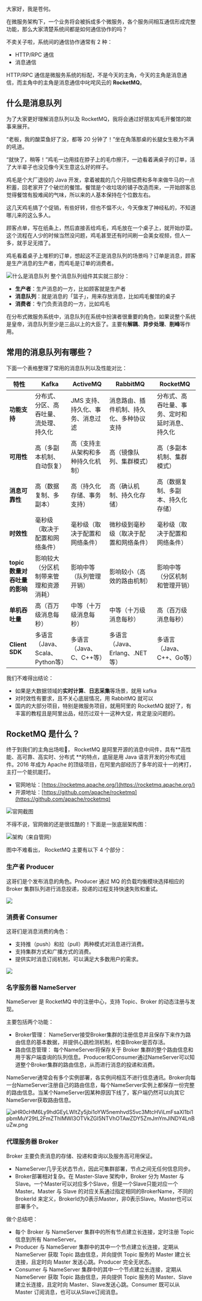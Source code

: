 大家好，我是苍何。

在微服务架构下，一个业务将会被拆成多个微服务，各个服务间相互通信形成完整功能，那么大家清楚系统间都是如何通信协作的吗？

不卖关子啦，系统间的通信协作通常有 2 种：

- HTTP/RPC 通信
- 消息通信

HTTP/RPC 通信是微服务系统的标配，不是今天的主角，今天的主角是消息通信，而主角中的主角是消息通信中叱咤风云的 **RocketMQ**。

## 什么是消息队列

为了大家更好理解消息队列以及 RocketMQ，我将会通过好朋友鸡毛开餐馆的故事来展开。

“老板，我的酸菜鱼好了没，都等 20 分钟了！”坐在角落那桌的长腿女生极为不满的吼道。

“就快了，稍等！”鸡毛一边用挂在脖子上的毛巾擦汗，一边看着满桌子的订单，活了大半辈子也没见像今天生意这么好的样子。

鸡毛是个大厂退役的 Java 开发，拿着被裁的几个月赔偿费和多年来做牛马的一点积蓄，回老家开了个破烂的餐馆。餐馆是个收垃圾的铺子改造而来，一开始顾客总觉得餐馆有股难闻的气味，所以来的人基本保持在个位数左右。

这几天鸡毛搞了个促销，有些好转，但也不愠不火，今天像发了神经私的，不知道哪儿来的这么多人。

顾客点单，写在纸条上，然后直接丢给鸡毛，鸡毛放在一个桌子上，就开始炒菜。这个流程在人少的时候当然没问题，鸡毛甚至还有时间刷一会美女视频，但人一多，就手足无措了。

鸡毛看着桌子上堆积的订单，想起这不正是消息队列的场景吗？订单是消息，顾客是生产消息的生产者，而鸡毛是订单的消费者。

![什么是消息队列](https://cdn.nlark.com/yuque/0/2024/png/29495295/1720591454288-e498b142-f6cf-4a99-b7d0-60bb5ef6988f.png#averageHue=%23403e3d&clientId=u0df9f2c2-02e9-4&from=ui&id=u18492958&originHeight=808&originWidth=1476&originalType=binary&ratio=2&rotation=0&showTitle=true&size=107379&status=done&style=none&taskId=udf5fd1c3-61c9-4c76-a682-032f8db7308&title=%E4%BB%80%E4%B9%88%E6%98%AF%E6%B6%88%E6%81%AF%E9%98%9F%E5%88%97 "什么是消息队列")
整个消息队列组件其实就三部分：

- **生产者**：生产消息的一方，比如顾客就是生产者
- **消息队列**：就是消息的「篮子」，用来存放消息，比如鸡毛餐馆的桌子
- **消费者**：专门负责消息的一方，比如鸡毛

在分布式微服务系统中，消息队列在系统中扮演者很重要的角色，如果说整个系统是皇帝，消息队列至少是三品以上的大臣了。主要有**解耦**、**异步处理**、**削峰**等作用。

## 常用的消息队列有哪些？

下面一个表格整理了常用的消息队列以及性能对比：

| 特性 | Kafka | ActiveMQ | RabbitMQ | RocketMQ |
| --- | --- | --- | --- | --- |
| **功能支持** | 分布式、分区、高吞吐量、流处理、持久化 | JMS 支持、持久化、事务、消息过滤 | 消息路由、插件机制、持久化、多种协议支持 | 分布式、高吞吐量、事务、定时和延时消息、持久化 |
| **可用性** | 高（多副本机制、自动恢复） | 高（支持主从架构和多种持久化机制） | 高（镜像队列、集群模式） | 高（多副本机制、集群模式） |
| **消息可靠性** | 高（数据复制、多副本） | 高（持久化存储、事务支持） | 高（确认机制、持久化存储） | 高（数据复制、多副本、持久化存储） |
| **时效性** | 毫秒级（取决于配置和网络条件） | 毫秒级（取决于配置和网络条件） | 微秒级到毫秒级（取决于配置和网络条件） | 毫秒级（取决于配置和网络条件） |
| **topic 数量对吞吐量的影响** | 影响较大（分区机制带来管理和资源消耗） | 影响中等（队列管理开销） | 影响较小（高效的路由机制） | 影响中等（分区机制和管理开销） |
| **单机吞吐量** | 高（百万级消息每秒） | 中等（十万级消息每秒） | 中等（十万级消息每秒） | 高（百万级消息每秒） |
| **Client SDK** | 多语言（Java、Scala、Python等） | 多语言（Java、C、C++等） | 多语言（Java、Erlang、.NET等） | 多语言（Java、C++、Go等） |

我们不难得出结论：

- 如果是大数据领域的**实时计算**、**日志采集**等场景，就用 kafka
- 对时效性有要求，且不关心底层情况，用 RabbitMQ 就可以
- 国内的大部分项目，特别是微服务项目，就用阿里的 RocketMQ 就好了，有丰富的教程且是阿里出品，经历过双十一这种大促，肯定是没问题的。

## RocketMQ 是什么？

终于到我们的主角出场啦🎉， RocketMQ 是阿里开源的消息中间件，具有**高性能、高可靠、高实时、分布式 **的特点，底层是用 Java 语言开发的分布式组件。2016 年成为 Apache 的顶级项目，在阿里内部经历了多年的双十一的拷打，主打一个能抗能打。

- 官网地址：[https://rocketmq.apache.org/](https://rocketmq.apache.org/)
- 开源地址：[https://github.com/apache/rocketmq](https://github.com/apache/rocketmq)

![官网截图](https://cdn.nlark.com/yuque/0/2024/png/29495295/1719800067792-10ee3b6a-e7fb-4f98-a1fc-e84c10941fa2.png#averageHue=%23152a67&clientId=ud78c5ee7-482f-4&from=paste&height=594&id=ub17064b7&originHeight=1188&originWidth=2280&originalType=binary&ratio=2&rotation=0&showTitle=true&size=2157513&status=done&style=none&taskId=u4b95be14-0d6f-4cfd-a3ed-198f74b4bc3&title=%E5%AE%98%E7%BD%91%E6%88%AA%E5%9B%BE&width=1140 "官网截图")

不得不说，官网做的还是很炫酷的！下面是一张底层架构图：

![架构（来自管网）](https://cdn.nlark.com/yuque/0/2024/png/29495295/1719800144582-dafe080d-0a94-457f-9199-efa47397e76c.png#averageHue=%23666666&clientId=ud78c5ee7-482f-4&from=drop&id=u9bdd2438&originHeight=541&originWidth=1342&originalType=binary&ratio=2&rotation=0&showTitle=true&size=62810&status=done&style=none&taskId=u4ce03599-9220-4810-a35f-43e19fdb6d9&title=%E6%9E%B6%E6%9E%84%EF%BC%88%E6%9D%A5%E8%87%AA%E7%AE%A1%E7%BD%91%EF%BC%89 "架构（来自管网）")

图中不难看出， RocketMQ 主要有以下 4 个部分：
### 生产者 Producer
这哥们是个发布消息的角色。Producer 通过 MQ 的负载均衡模块选择相应的 Broker 集群队列进行消息投递，投递的过程支持快速失败和重试。

![](https://cdn.nlark.com/yuque/0/2024/jpeg/29495295/1720593920805-97326e74-0175-49ac-9262-c76ddf0cfdae.jpeg)
### 消费者 Consumer
这哥们是消息消费的角色：

- 支持推（push）和拉（pull）两种模式对消息进行消费。
- 支持集群方式和广播方式的消费。
- 提供实时消息订阅机制，可以满足大多数用户的需求。

![](https://cdn.nlark.com/yuque/0/2024/jpeg/29495295/1720594340316-6e0e29e7-4f91-4668-aaed-4c79a39761df.jpeg)
### 名字服务器 NameServer
NameServer 是 RocketMQ 中的注册中心，支持 Topic、Broker 的动态注册与发现。

主要包括两个功能：

- Broker管理： NameServer接受Broker集群的注册信息并且保存下来作为路由信息的基本数据，并提供心跳检测机制，检查Broker是否存活。
- 路由信息管理： 每个NameServer将保存关于 Broker 集群的整个路由信息和用于客户端查询的队列信息。Producer和Consumer通过NameServer可以知道整个Broker集群的路由信息，从而进行消息的投递和消费。


NameServer通常会有多个实例部署，各实例间相互不进行信息通讯。Broker向每一台NameServer注册自己的路由信息，每个NameServer实例上都保存一份完整的路由信息。当某个NameServer因某种原因下线了，客户端仍然可以向其它NameServer获取路由信息。

![aHR0cHM6Ly9hdGEyLWltZy5jbi1oYW5nemhvdS5vc3MtcHViLmFsaXl1bi1pbmMuY29tL2FmZThlMWI3OTVkZGI5NTVhOTAwZDY5ZmJmYmJlNDY4LnBuZw.png](https://cdn.nlark.com/yuque/0/2024/png/29495295/1720594605156-ffe95913-1f1f-4aed-906a-94b5014f8a86.png#averageHue=%23f3dbc8&clientId=u0df9f2c2-02e9-4&from=drop&id=u9401d317&originHeight=838&originWidth=1672&originalType=binary&ratio=2&rotation=0&showTitle=false&size=455311&status=done&style=none&taskId=ua56e5275-690c-4482-8000-4d6882b8e63&title=)

### 代理服务器 Broker
Broker 主要负责消息的存储、投递和查询以及服务高可用保证。

- NameServer几乎无状态节点，因此可集群部署，节点之间无任何信息同步。
- Broker部署相对复杂。在 Master-Slave 架构中，Broker 分为 Master 与 Slave。一个Master可以对应多个Slave，但是一个Slave只能对应一个Master。Master 与 Slave 的对应关系通过指定相同的BrokerName，不同的BrokerId 来定义，BrokerId为0表示Master，非0表示Slave。Master也可以部署多个。

做个总结吧：

- 每个 Broker 与 NameServer 集群中的所有节点建立长连接，定时注册 Topic 信息到所有 NameServer。
- Producer 与 NameServer 集群中的其中一个节点建立长连接，定期从 NameServer 获取 Topic 路由信息，并向提供 Topic 服务的 Master 建立长连接，且定时向 Master 发送心跳。Producer 完全无状态。
- Consumer 与 NameServer 集群中的其中一个节点建立长连接，定期从 NameServer 获取 Topic 路由信息，并向提供 Topic 服务的 Master、Slave 建立长连接，且定时向 Master、Slave发送心跳。Consumer 既可以从 Master 订阅消息，也可以从Slave订阅消息。



